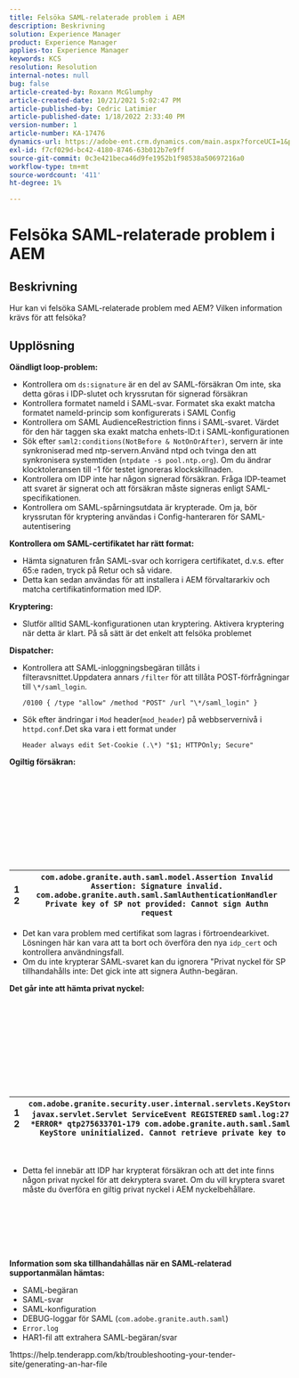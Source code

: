 ```yaml
---
title: Felsöka SAML-relaterade problem i AEM
description: Beskrivning
solution: Experience Manager
product: Experience Manager
applies-to: Experience Manager
keywords: KCS
resolution: Resolution
internal-notes: null
bug: false
article-created-by: Roxann McGlumphy
article-created-date: 10/21/2021 5:02:47 PM
article-published-by: Cedric Latimier
article-published-date: 1/18/2022 2:33:40 PM
version-number: 1
article-number: KA-17476
dynamics-url: https://adobe-ent.crm.dynamics.com/main.aspx?forceUCI=1&pagetype=entityrecord&etn=knowledgearticle&id=55a54eb6-9032-ec11-b6e5-000d3a5ba97a
exl-id: f7cf029d-bc42-4180-8746-63b012b7e9ff
source-git-commit: 0c3e421beca46d9fe1952b1f98538a50697216a0
workflow-type: tm+mt
source-wordcount: '411'
ht-degree: 1%

---
```


# Felsöka SAML-relaterade problem i AEM

## Beskrivning

Hur kan vi felsöka SAML-relaterade problem med AEM? Vilken information krävs för att felsöka?

## Upplösning


<b>Oändligt loop-problem:</b>

- Kontrollera om `ds:signature` är en del av SAML-försäkran Om inte, ska detta göras i IDP-slutet och kryssrutan för signerad försäkran
- Kontrollera formatet nameId i SAML-svar. Formatet ska exakt matcha formatet nameId-princip som konfigurerats i SAML Config
- Kontrollera om SAML AudienceRestriction finns i SAML-svaret. Värdet för den här taggen ska exakt matcha enhets-ID:t i SAML-konfigurationen
- Sök efter `saml2:conditions(NotBefore & NotOnOrAfter)`, servern är inte synkroniserad med ntp-servern.Använd ntpd och tvinga den att synkronisera systemtiden (`ntpdate -s pool.ntp.org`). Om du ändrar klocktoleransen till -1 för testet ignoreras klockskillnaden.
- Kontrollera om IDP inte har någon signerad försäkran. Fråga IDP-teamet att svaret är signerat och att försäkran måste signeras enligt SAML-specifikationen.
- Kontrollera om SAML-spårningsutdata är krypterade. Om ja, bör kryssrutan för kryptering användas i Config-hanteraren för SAML-autentisering


<b>Kontrollera om SAML-certifikatet har rätt format:</b>

- Hämta signaturen från SAML-svar och korrigera certifikatet, d.v.s. efter 65:e raden, tryck på Retur och så vidare.
- Detta kan sedan användas för att installera i AEM förvaltararkiv och matcha certifikatinformation med IDP.


<b>Kryptering:</b>

- Slutför alltid SAML-konfigurationen utan kryptering. Aktivera kryptering när detta är klart. På så sätt är det enkelt att felsöka problemet


<b>Dispatcher:</b>

- Kontrollera att SAML-inloggningsbegäran tillåts i filteravsnittet.Uppdatera annars `/filter` för att tillåta POST-förfrågningar till `\*/saml_login`.



   `/0100 { /type "allow" /method "POST" /url "\*/saml_login" }`


- Sök efter ändringar i `Mod` header(`mod_header`) på webbservernivå i `httpd.conf`.Det ska vara i ett format under

   `Header always edit Set-Cookie (.\*) "$1; HTTPOnly; Secure"`


<b>Ogiltig försäkran:</b>
<br><br><br><br><br> <br><br> <br><br><br><br>

| 1<br>  2 | `com.adobe.granite.auth.saml.model.Assertion Invalid Assertion: Signature invalid.` `com.adobe.granite.auth.saml.SamlAuthenticationHandler Private key of SP not provided: Cannot sign Authn request` |
| --- | --- |


- Det kan vara problem med certifikat som lagras i förtroendearkivet. Lösningen här kan vara att ta bort och överföra den nya `idp_cert` och kontrollera användningsfall.
- Om du inte krypterar SAML-svaret kan du ignorera &quot;Privat nyckel för SP tillhandahålls inte: Det gick inte att signera Authn-begäran.


<b>Det går inte att hämta privat nyckel:</b>
<br><br><br><br><br> <br><br> <br><br><br><br>

| 1<br>  2 | `com.adobe.granite.security.user.internal.servlets.KeyStoreManagingServlet,1121, javax.servlet.Servlet ServiceEvent REGISTERED` `saml.log:27.01.2019 14:16:13.642 *ERROR* qtp275633701-179 com.adobe.granite.auth.saml.SamlAuthenticationHandler KeyStore uninitialized. Cannot retrieve private key to decrypt assertions.` |
| --- | --- |

 
- Detta fel innebär att IDP har krypterat försäkran och att det inte finns någon privat nyckel för att dekryptera svaret. Om du vill kryptera svaret måste du överföra en giltig privat nyckel i AEM nyckelbehållare.

<br><br><br><br> <br><br>
<b>Information som ska tillhandahållas när en SAML-relaterad supportanmälan hämtas:</b>

- SAML-begäran
- SAML-svar
- SAML-konfiguration
- DEBUG-loggar för SAML (`com.adobe.granite.auth.saml`)
- `Error.log`
- HAR1-fil att extrahera SAML-begäran/svar


1https://help.tenderapp.com/kb/troubleshooting-your-tender-site/generating-an-har-file
